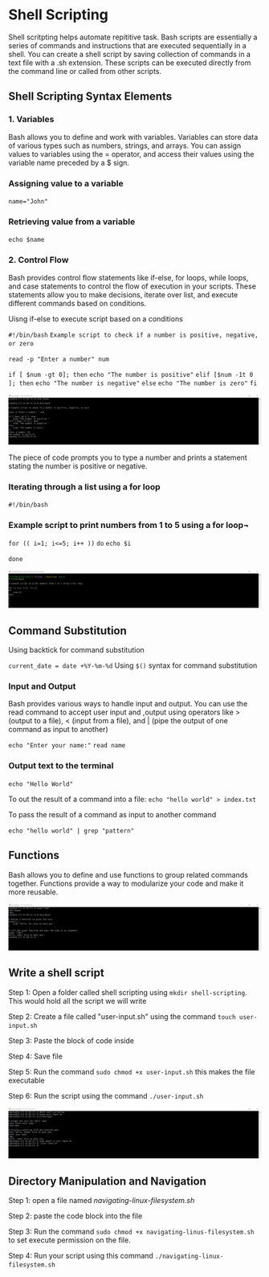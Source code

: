 # Shell Scripting

Shell scritpting helps automate repititive task. Bash scripts are essentially a series of commands and instructions that are executed sequentially in a shell. You can create a shell script by saving collection of commands in a text file with a .sh extension. These scripts can be executed directly from the command line or called from other scripts. 

## Shell Scripting Syntax Elements 

### 1. Variables 
Bash allows you to define and work with variables. Variables can store data of various types such as numbers, strings, and arrays. You can assign values to variables using the = operator, and access their values using the variable name preceded by a $ sign. 

### Assigning value to a variable 

`name="John"` 

### Retrieving value from a variable 

`echo $name`

### 2. Control Flow

Bash provides control flow statements like if-else, for loops, while loops, and case statements to control the flow of execution in your scripts. These statements allow you to make decisions, iterate over list, and execute different commands based on conditions.

Uisng if-else to execute script based on a conditions

`#!/bin/bash`
`Example script to check if a number is positive, negative, or zero`

`read -p "Enter a number" num`

`if [ $num -gt 0]; then`
    `echo "The number is positive"`
`elif [$num -1t 0 ]; then`
    `echo "The number is negative"`
`else`
    `echo "The number is zero"`
`fi`

![control_flow](./images/control_flow_sample_script.PNG)

The piece of code prompts you to type a number and prints a statement stating the number is positive or negative. 

### Iterating through a list using a for loop

`#!/bin/bash`
### Example script to print numbers from 1 to 5 using a for loop¬

`for (( i=1; i<=5; i++ ))`
`do`
    `echo $i`

`done`

![sample_for_loop](./images/sample_for_loop.PNG)


## Command Substitution
Using backtick for command substitution

`current_date = date +%Y-%m-%d`
Using `$()` syntax for command substitution

### Input and Output 
Bash provides various ways to handle input and output. You can use the read command to accept user input and ,output using operators like > (output to a file), < (input from a file), and | (pipe the output of one command as input to another)

`echo "Enter your name:"`
`read name`

### Output text to the terminal 

`echo "Hello World"`

To out the result of a command into a file:
`echo "hello world" > index.txt`

To pass the result of a command as input to another command 

`echo "hello world" | grep "pattern"`

## Functions
Bash allows you to define and use functions to group related commands together. Functions provide a way to modularize your code and make it more reusable.

![input_output](./images/input_output.PNG)

## Write a shell script
Step 1: Open a folder called shell scripting using `mkdir shell-scripting`. This would hold all the script we will write

Step 2: Create a file called "user-input.sh" using the command `touch user-input.sh`

Step 3: Paste the block of code inside 

Step 4: Save file

Step 5: Run the command `sudo chmod +x user-input.sh` this makes the file executable

Step 6: Run the script using the command `./user-input.sh`

![executable_file](./images/executable_file.PNG)

## Directory Manipulation and Navigation

Step 1: open a file named *navigating-linux-filesystem.sh*

Step 2: paste the code block into the file

Step 3: Run the command `sudo chmod +x navigating-linus-filesystem.sh` to set execute permission on the file.

Step 4: Run your script using this command  `./navigating-linux-filesystem.sh`







